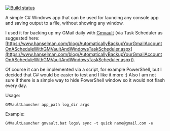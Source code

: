 [![Build status](https://ci.appveyor.com/api/projects/status/4jukt0vrj7unosd1/branch/master?svg=true)](https://ci.appveyor.com/project/AlexP11223/gmvaultlauncher/branch/master)

A simple C# Windows app that can be used for launcing any console app and saving output to a file, without showing any window.

I used it for backing up my GMail daily with [Gmvault](http://gmvault.org) (via Task Scheduler as suggested here: [https://www.hanselman.com/blog/AutomaticallyBackupYourGmailAccountOnAScheduleWithGMVaultAndWindowsTaskScheduler.aspx](https://www.hanselman.com/blog/AutomaticallyBackupYourGmailAccountOnAScheduleWithGMVaultAndWindowsTaskScheduler.aspx)).

Of course it can be implemented via a script, for example PowerShell, but I decided that C# would be easier to test and I like it more :) Also I am not sure if there is a simple way to hide PowerShell window so it would not flash every day.

Usage:

```
GMVaultLauncher app_path log_dir args
```

Example:

```
GMVaultLauncher gmvault.bat logs\ sync -t quick name@gmail.com -e
```
